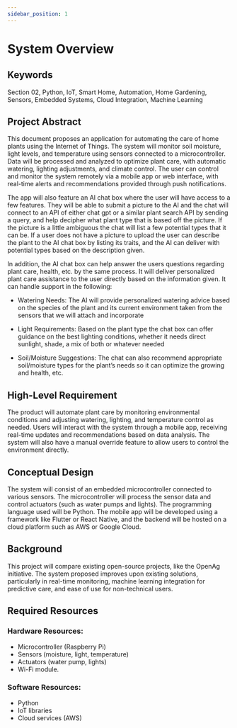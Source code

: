```yaml
---
sidebar_position: 1
---
```


# System Overview
## Keywords
Section 02, Python, IoT, Smart Home, Automation, Home Gardening, Sensors, Embedded Systems, Cloud Integration, Machine Learning

## Project Abstract
This document proposes an application for automating the care of home plants using the Internet of Things. The system will monitor soil moisture, light levels, and temperature using sensors connected to a microcontroller. Data will be processed and analyzed to optimize plant care, with automatic watering, lighting adjustments, and climate control. The user can control and monitor the system remotely via a mobile app or web interface, with real-time alerts and recommendations provided through push notifications.

The app will also feature an AI chat box where the user will have access to a few features. They will be able to submit a picture to the AI and the chat will connect to an API of either chat gpt or a similar plant search API by sending a query, and help decipher what plant type that is based off the picture. If the picture is a little ambiguous the chat will list a few potential types that it can be. If a user does not have a picture to upload the user can describe the plant to the AI chat box by listing its traits, and the AI can deliver with potential types based on the description given. 

In addition, the AI chat box can help answer the users questions regarding plant care, health, etc. by the same process. It will deliver personalized plant care assistance to the user directly based on the information given. It can handle support in the following: 

- Watering Needs: The AI will provide personalized watering advice based on the species of the plant and its current environment taken from the sensors that we will attach and incorporate 
  
- Light Requirements: Based on the plant type the chat box can offer guidance on the best lighting conditions, whether it needs direct sunlight, shade, a mix of both or whatever needed
  
- Soil/Moisture Suggestions: The chat can also recommend appropriate soil/moisture  types for the plant’s needs so it can optimize the growing and health, etc. 


## High-Level Requirement
The product will automate plant care by monitoring environmental conditions and adjusting watering, lighting, and temperature control as needed. Users will interact with the system through a mobile app, receiving real-time updates and recommendations based on data analysis. The system will also have a manual override feature to allow users to control the environment directly.

## Conceptual Design
The system will consist of an embedded microcontroller connected to various sensors. The microcontroller will process the sensor data and control actuators (such as water pumps and lights). The programming language used will be Python. The mobile app will be developed using a framework like Flutter or React Native, and the backend will be hosted on a cloud platform such as AWS or Google Cloud.

## Background
This project will compare existing open-source projects, like the OpenAg initiative. The system proposed improves upon existing solutions, particularly in real-time monitoring, machine learning integration for predictive care, and ease of use for non-technical users.

## Required Resources
### Hardware Resources:
- Microcontroller (Raspberry Pi)
- Sensors (moisture, light, temperature)
- Actuators (water pump, lights)
- Wi-Fi module.
### Software Resources:
- Python
- IoT libraries
- Cloud services (AWS)

